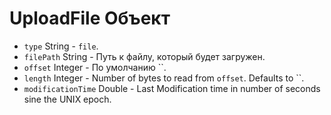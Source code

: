 # UploadFile Объект

* `type` String - `file`.
* `filePath` String - Путь к файлу, который будет загружен.
* `offset` Integer - По умолчанию ``.
* `length` Integer - Number of bytes to read from `offset`. Defaults to ``.
* `modificationTime` Double - Last Modification time in number of seconds sine the UNIX epoch.